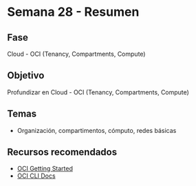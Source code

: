 # Semana 28 - Resumen

## Fase
Cloud - OCI (Tenancy, Compartments, Compute)

## Objetivo
Profundizar en Cloud - OCI (Tenancy, Compartments, Compute)

## Temas
- Organización, compartimentos, cómputo, redes básicas

## Recursos recomendados
- [OCI Getting Started](https://docs.oracle.com/en-us/iaas/Content/GSG/Concepts/baremetalintro.htm)
- [OCI CLI Docs](https://docs.oracle.com/en-us/iaas/Content/API/SDKDocs/cliinstall.htm)
